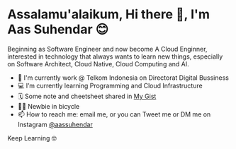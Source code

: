  # Assalamu'alaikum, Hi there 👋, I'm Aas Suhendar 😊
 
Beginning as Software Engineer and now become A Cloud Enginner, interested in technology that always wants to learn new things, especially on Software Architect, Cloud Native, Cloud Computing and AI.

 - 🧰 I'm currently work @ Telkom Indonesia on Directorat Digital Bussiness
 - 💻 I’m currently learning Programming and Cloud Infrastructure
 - 🗓 Some note and cheetsheet shared in [My Gist](https://gist.github.com/AasSuhendar)
 - 🚴‍♂️ Newbie in bicycle
 - 📫 How to reach me: email me, or you can Tweet me or DM me on Instagram [@aassuhendar](https://www.instagram.com/aassuhendar/)
 
Keep Learning 🤓
 
 
 
 
